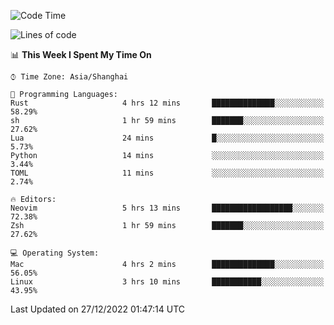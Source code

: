 <!--START_SECTION:waka-->
![Code Time](http://img.shields.io/badge/Code%20Time-1%2C079%20hrs%2042%20mins-blue)

![Lines of code](https://img.shields.io/badge/From%20Hello%20World%20I%27ve%20Written-24%20Thousand%20lines%20of%20code-blue)

📊 **This Week I Spent My Time On** 

```text
⌚︎ Time Zone: Asia/Shanghai

💬 Programming Languages: 
Rust                     4 hrs 12 mins       ██████████████░░░░░░░░░░░   58.29% 
sh                       1 hr 59 mins        ███████░░░░░░░░░░░░░░░░░░   27.62% 
Lua                      24 mins             █░░░░░░░░░░░░░░░░░░░░░░░░   5.73% 
Python                   14 mins             ░░░░░░░░░░░░░░░░░░░░░░░░░   3.44% 
TOML                     11 mins             ░░░░░░░░░░░░░░░░░░░░░░░░░   2.74%

🔥 Editors: 
Neovim                   5 hrs 13 mins       ██████████████████░░░░░░░   72.38% 
Zsh                      1 hr 59 mins        ███████░░░░░░░░░░░░░░░░░░   27.62%

💻 Operating System: 
Mac                      4 hrs 2 mins        ██████████████░░░░░░░░░░░   56.05% 
Linux                    3 hrs 10 mins       ███████████░░░░░░░░░░░░░░   43.95%

```


 Last Updated on 27/12/2022 01:47:14 UTC
<!--END_SECTION:waka-->
